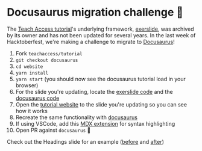 # Docusaurus migration challenge 🚀

The [Teach Access tutorial](<(https://teachaccess.github.io/tutorial/)>)'s underlying framework, [exerslide](https://github.com/facebookarchive/exerslide), was archived by its owner and has not been updated for several years. In the last week of Hacktoberfest, we're making a challenge to migrate to [Docusaurus](https://github.com/facebook/docusaurus)!

1. Fork `teachaccess/tutorial`
1. `git checkout docusaurus`
1. `cd website`
1. `yarn install`
1. `yarn start` (you should now see the docusaurus tutorial load in your browser)
1. For the slide you're updating, locate the [exerslide code](https://github.com/teachaccess/tutorial/tree/master/slides) and the [docusaurus code](https://github.com/teachaccess/tutorial/blob/docusaurus/docs)
1. Open the [tutorial website](https://teachaccess.github.io/tutorial/) to the slide you're updating so you can see how it works
1. Recreate the same functionality with [docusaurus](https://github.com/teachaccess/tutorial/tree/docusaurus/docs)
1. If using VSCode, add this [MDX extension](https://marketplace.visualstudio.com/items?itemName=silvenon.mdx) for syntax highlighting
1. Open PR against `docusaurus` 🎉

Check out the Headings slide for an example ([before](https://github.com/teachaccess/tutorial/blob/master/slides/02-Developers/01-headings.html.md) and [after](https://github.com/teachaccess/tutorial/blob/docusaurus/docs/code/headings.mdx))

